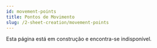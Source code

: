 ```yaml
---
id: movement-points
title: Pontos de Movimento
slug: /2-sheet-creation/movement-points
---
```


Esta página está em construção e encontra-se indisponível.
